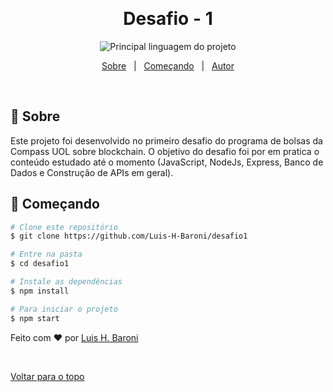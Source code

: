 &#xa0;

  <!-- <a href="https://desafio1.netlify.com">Demo</a> -->
</div>

<h1 align="center">Desafio - 1</h1>

<p align="center">
  <img alt="Principal linguagem do projeto" src="https://img.shields.io/github/languages/top/Luis-H-Baroni/desafio1?color=56BEB8">

  <!-- <img alt="Github issues" src="https://img.shields.io/github/issues/Luis-H-Baroni/desafio1?color=56BEB8" /> -->

  <!-- <img alt="Github forks" src="https://img.shields.io/github/forks/Luis-H-Baroni/desafio1?color=56BEB8" /> -->

  <!-- <img alt="Github stars" src="https://img.shields.io/github/stars/Luis-H-Baroni/desafio1?color=56BEB8" /> -->
</p>

<!-- Status -->

<!-- <h4 align="center">
	🚧  Desafio1 🚀 Em construção...  🚧
</h4>

<hr> -->

<p align="center">
  <a href="#dart-sobre">Sobre</a> &#xa0; | &#xa0; 
  <a href="#checkered_flag-começando">Começando</a> &#xa0; | &#xa0;
  <a href="https://github.com/Luis-H-Baroni" target="_blank">Autor</a>
</p>

<br>

## :dart: Sobre

Este projeto foi desenvolvido no primeiro desafio do programa de bolsas da Compass UOL sobre blockchain. O objetivo do desafio foi por em pratica o conteúdo estudado até o momento (JavaScript, NodeJs, Express, Banco de Dados e Construção de APIs em geral).

## :checkered_flag: Começando

```bash
# Clone este repositório
$ git clone https://github.com/Luis-H-Baroni/desafio1

# Entre na pasta
$ cd desafio1

# Instale as dependências
$ npm install

# Para iniciar o projeto
$ npm start
```

Feito com :heart: por <a href="https://github.com/Luis-H-Baroni" target="_blank">Luis H. Baroni</a>

&#xa0;

<a href="#top">Voltar para o topo</a>

